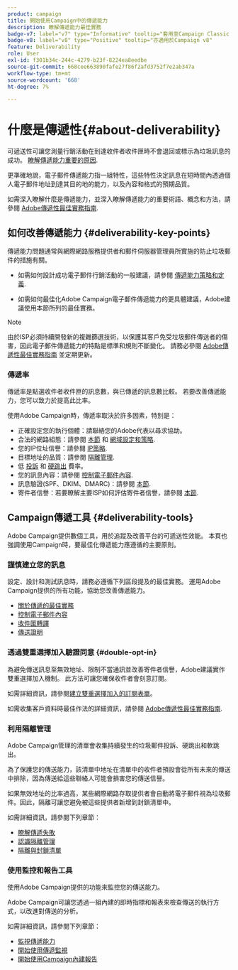 ```yaml
---
product: campaign
title: 開始使用Campaign中的傳遞能力
description: 瞭解傳遞能力最佳實務
badge-v7: label="v7" type="Informative" tooltip="套用至Campaign Classic v7"
badge-v8: label="v8" type="Positive" tooltip="亦適用於Campaign v8"
feature: Deliverability
role: User
exl-id: f301b34c-244c-4279-b23f-8224ea8eedbe
source-git-commit: 668cee663890fafe27f86f2afd3752f7e2ab347a
workflow-type: tm+mt
source-wordcount: '668'
ht-degree: 7%

---
```


# 什麼是傳遞性{#about-deliverability}

可遞送性可讓您測量行銷活動在到達收件者收件匣時不會退回或標示為垃圾訊息的成功。 [瞭解傳遞能力重要的原因](https://experienceleague.adobe.com/docs/deliverability-learn/deliverability-best-practice-guide/deliverability-strategy-and-definition.html#why-deliverability-matters).

更準確地說，電子郵件傳遞能力指一組特性，這些特性決定訊息在短時間內透過個人電子郵件地址到達其目的地的能力，以及內容和格式的預期品質。

如需深入瞭解什麼是傳遞能力，並深入瞭解傳遞能力的重要術語、概念和方法，請參閱 [Adobe傳遞性最佳實務指南](https://experienceleague.adobe.com/docs/deliverability-learn/deliverability-best-practice-guide/introduction.html?lang=zh-Hant).

## 如何改善傳遞能力 {#deliverability-key-points}

傳遞能力問題通常與網際網路服務提供者和郵件伺服器管理員所實施的防止垃圾郵件的措施有關。

* 如需如何設計成功電子郵件行銷活動的一般建議，請參閱 [傳遞能力策略和定義](https://experienceleague.adobe.com/docs/deliverability-learn/deliverability-best-practice-guide/deliverability-strategy-and-definition.html).

* 如需如何最佳化Adobe Campaign電子郵件傳遞能力的更具體建議，Adobe建議使用本節所列的最佳實務。

>[!NOTE]
>
>由於ISP必須持續開發新的複雜篩選技術，以保護其客戶免受垃圾郵件傳送者的傷害，因此電子郵件傳遞能力的特點是標準和規則不斷變化。 請務必參閱 [Adobe傳遞性最佳實務指南](https://experienceleague.adobe.com/docs/deliverability-learn/deliverability-best-practice-guide/introduction.html?lang=zh-Hant) 並定期更新。

### 傳遞率

傳遞率是點選收件者收件匣的訊息數，與已傳遞的訊息數比較。 若要改善傳遞能力，您可以致力於提高此比率。

使用Adobe Campaign時，傳遞率取決於許多因素，特別是：

* 正確設定您的執行個體：請聯絡您的Adobe代表以尋求協助。
* 合法的網路組態：請參閱 [本節](optimize-delivery.md#network-config) 和 [網域設定和策略](https://experienceleague.adobe.com/docs/deliverability-learn/deliverability-best-practice-guide/transition-process/infrastructure.html#domain-setup-and-strategy).
* 您的IP位址信譽：請參閱 [IP策略](https://experienceleague.adobe.com/docs/deliverability-learn/deliverability-best-practice-guide/transition-process/infrastructure.html#ip-strategy).
* 目標地址的品質：請參閱 [隔離管理](optimize-delivery.md#quarantine-management).
* 低 [投訴](https://experienceleague.adobe.com/docs/deliverability-learn/deliverability-best-practice-guide/metrics-for-deliverability/complaints.html) 和 [硬跳出](https://experienceleague.adobe.com/docs/deliverability-learn/deliverability-best-practice-guide/metrics-for-deliverability/bounces.html#hard-bounces) 費率。
* 您的訊息內容：請參閱 [控制電子郵件內容](control-message-content.md).
* 訊息驗證(SPF、DKIM、DMARC)：請參閱 [本節](https://experienceleague.adobe.com/docs/deliverability-learn/deliverability-best-practice-guide/transition-process/infrastructure.html#authentication).
* 寄件者信譽：若要瞭解主要ISP如何評估寄件者信譽，請參閱 [本節](https://experienceleague.adobe.com/docs/deliverability-learn/deliverability-best-practice-guide/internet-service-provider-specifics/overview.html).

## Campaign傳遞工具 {#deliverability-tools}

<!--Adobe Campaign provides a number of tools designed to ensure optimal deliverability.-->
Adobe Campaign提供數個工具，用於追蹤及改善平台的可遞送性效能。 本頁也強調使用Campaign時，要最佳化傳遞能力應遵循的主要原則。

### 謹慎建立您的訊息

設定、設計和測試訊息時，請務必遵循下列區段提及的最佳實務。 運用Adobe Campaign提供的所有功能，協助您改善傳遞能力。

* [關於傳遞的最佳實務](delivery-best-practices.md)
* [控制電子郵件內容](control-message-content.md)
* [收件匣轉譯](inbox-rendering.md)
* [傳送證明](steps-validating-the-delivery.md#sending-a-proof)

### 透過雙重選擇加入驗證同意 {#double-opt-in}

為避免傳送訊息至無效地址、限制不當通訊並改善寄件者信譽，Adobe建議實作雙重選擇加入機制。 此方法可讓您確保收件者會刻意訂閱。

如需詳細資訊，請參閱[建立雙重選擇加入的訂閱表單](../../web/using/use-cases-web-forms.md#create-a-subscription--form-with-double-opt-in)。

如需收集客戶資料時最佳作法的詳細資訊，請參閱 [Adobe傳遞性最佳實務指南](https://experienceleague.adobe.com/docs/deliverability-learn/deliverability-best-practice-guide/first-impressions/address-collection-and-list-growth.html#data-quality-and-hygiene).

### 利用隔離管理

Adobe Campaign管理的清單會收集持續發生的垃圾郵件投訴、硬跳出和軟跳出。

為了保護您的傳送能力，該清單中地址在清單中的收件者預設會從所有未來的傳送中排除，因為傳送給這些聯絡人可能會損害您的傳送信譽。

如果無效地址的比率過高，某些網際網路存取提供者會自動將電子郵件視為垃圾郵件。因此，隔離可讓您避免被這些提供者新增到封鎖清單中。

如需詳細資訊，請參閱下列章節：

* [瞭解傳遞失敗](understanding-delivery-failures.md)
* [認識隔離管理](understanding-quarantine-management.md)
* [隔離與封鎖清單](understanding-quarantine-management.md#quarantine-vs-denylist)

### 使用監控和報告工具

使用Adobe Campaign提供的功能來監控您的傳送能力。

Adobe Campaign可讓您透過一組內建的即時指標和報表來檢查傳送的執行方式，以改進對傳送的分析。

如需詳細資訊，請參閱下列章節：

* [監視傳遞能力](monitoring-deliverability.md)
* [開始使用傳遞監視](about-delivery-monitoring.md)
* [開始使用Campaign內建報告](../../reporting/using/about-campaign-built-in-reports.md)
